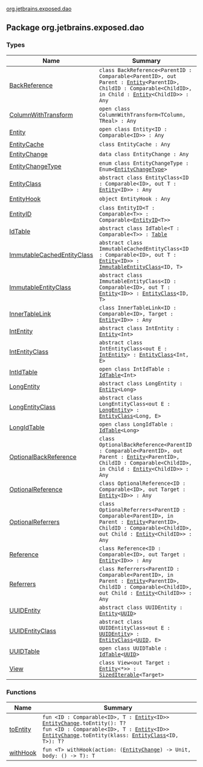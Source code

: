 [org.jetbrains.exposed.dao](.)

## Package org.jetbrains.exposed.dao

### Types

| Name | Summary |
|---|---|
| [BackReference](-back-reference/index.md) | `class BackReference<ParentID : Comparable<ParentID>, out Parent : `[`Entity`](-entity/index.md)`<ParentID>, ChildID : Comparable<ChildID>, in Child : `[`Entity`](-entity/index.md)`<ChildID>> : Any` |
| [ColumnWithTransform](-column-with-transform/index.md) | `open class ColumnWithTransform<TColumn, TReal> : Any` |
| [Entity](-entity/index.md) | `open class Entity<ID : Comparable<ID>> : Any` |
| [EntityCache](-entity-cache/index.md) | `class EntityCache : Any` |
| [EntityChange](-entity-change/index.md) | `data class EntityChange : Any` |
| [EntityChangeType](-entity-change-type/index.md) | `enum class EntityChangeType : Enum<`[`EntityChangeType`](-entity-change-type/index.md)`>` |
| [EntityClass](-entity-class/index.md) | `abstract class EntityClass<ID : Comparable<ID>, out T : `[`Entity`](-entity/index.md)`<ID>> : Any` |
| [EntityHook](-entity-hook/index.md) | `object EntityHook : Any` |
| [EntityID](-entity-i-d/index.md) | `class EntityID<T : Comparable<T>> : Comparable<`[`EntityID`](-entity-i-d/index.md)`<T>>` |
| [IdTable](-id-table/index.md) | `abstract class IdTable<T : Comparable<T>> : `[`Table`](../org.jetbrains.exposed.sql/-table/index.md) |
| [ImmutableCachedEntityClass](-immutable-cached-entity-class/index.md) | `abstract class ImmutableCachedEntityClass<ID : Comparable<ID>, out T : `[`Entity`](-entity/index.md)`<ID>> : `[`ImmutableEntityClass`](-immutable-entity-class/index.md)`<ID, T>` |
| [ImmutableEntityClass](-immutable-entity-class/index.md) | `abstract class ImmutableEntityClass<ID : Comparable<ID>, out T : `[`Entity`](-entity/index.md)`<ID>> : `[`EntityClass`](-entity-class/index.md)`<ID, T>` |
| [InnerTableLink](-inner-table-link/index.md) | `class InnerTableLink<ID : Comparable<ID>, Target : `[`Entity`](-entity/index.md)`<ID>> : Any` |
| [IntEntity](-int-entity/index.md) | `abstract class IntEntity : `[`Entity`](-entity/index.md)`<Int>` |
| [IntEntityClass](-int-entity-class/index.md) | `abstract class IntEntityClass<out E : `[`IntEntity`](-int-entity/index.md)`> : `[`EntityClass`](-entity-class/index.md)`<Int, E>` |
| [IntIdTable](-int-id-table/index.md) | `open class IntIdTable : `[`IdTable`](-id-table/index.md)`<Int>` |
| [LongEntity](-long-entity/index.md) | `abstract class LongEntity : `[`Entity`](-entity/index.md)`<Long>` |
| [LongEntityClass](-long-entity-class/index.md) | `abstract class LongEntityClass<out E : `[`LongEntity`](-long-entity/index.md)`> : `[`EntityClass`](-entity-class/index.md)`<Long, E>` |
| [LongIdTable](-long-id-table/index.md) | `open class LongIdTable : `[`IdTable`](-id-table/index.md)`<Long>` |
| [OptionalBackReference](-optional-back-reference/index.md) | `class OptionalBackReference<ParentID : Comparable<ParentID>, out Parent : `[`Entity`](-entity/index.md)`<ParentID>, ChildID : Comparable<ChildID>, in Child : `[`Entity`](-entity/index.md)`<ChildID>> : Any` |
| [OptionalReference](-optional-reference/index.md) | `class OptionalReference<ID : Comparable<ID>, out Target : `[`Entity`](-entity/index.md)`<ID>> : Any` |
| [OptionalReferrers](-optional-referrers/index.md) | `class OptionalReferrers<ParentID : Comparable<ParentID>, in Parent : `[`Entity`](-entity/index.md)`<ParentID>, ChildID : Comparable<ChildID>, out Child : `[`Entity`](-entity/index.md)`<ChildID>> : Any` |
| [Reference](-reference/index.md) | `class Reference<ID : Comparable<ID>, out Target : `[`Entity`](-entity/index.md)`<ID>> : Any` |
| [Referrers](-referrers/index.md) | `class Referrers<ParentID : Comparable<ParentID>, in Parent : `[`Entity`](-entity/index.md)`<ParentID>, ChildID : Comparable<ChildID>, out Child : `[`Entity`](-entity/index.md)`<ChildID>> : Any` |
| [UUIDEntity](-u-u-i-d-entity/index.md) | `abstract class UUIDEntity : `[`Entity`](-entity/index.md)`<`[`UUID`](http://docs.oracle.com/javase/6/docs/api/java/util/UUID.html)`>` |
| [UUIDEntityClass](-u-u-i-d-entity-class/index.md) | `abstract class UUIDEntityClass<out E : `[`UUIDEntity`](-u-u-i-d-entity/index.md)`> : `[`EntityClass`](-entity-class/index.md)`<`[`UUID`](http://docs.oracle.com/javase/6/docs/api/java/util/UUID.html)`, E>` |
| [UUIDTable](-u-u-i-d-table/index.md) | `open class UUIDTable : `[`IdTable`](-id-table/index.md)`<`[`UUID`](http://docs.oracle.com/javase/6/docs/api/java/util/UUID.html)`>` |
| [View](-view/index.md) | `class View<out Target : `[`Entity`](-entity/index.md)`<*>> : `[`SizedIterable`](../org.jetbrains.exposed.sql/-sized-iterable/index.md)`<Target>` |

### Functions

| Name | Summary |
|---|---|
| [toEntity](to-entity.md) | `fun <ID : Comparable<ID>, T : `[`Entity`](-entity/index.md)`<ID>> `[`EntityChange`](-entity-change/index.md)`.toEntity(): T?`<br>`fun <ID : Comparable<ID>, T : `[`Entity`](-entity/index.md)`<ID>> `[`EntityChange`](-entity-change/index.md)`.toEntity(klass: `[`EntityClass`](-entity-class/index.md)`<ID, T>): T?` |
| [withHook](with-hook.md) | `fun <T> withHook(action: (`[`EntityChange`](-entity-change/index.md)`) -> Unit, body: () -> T): T` |
